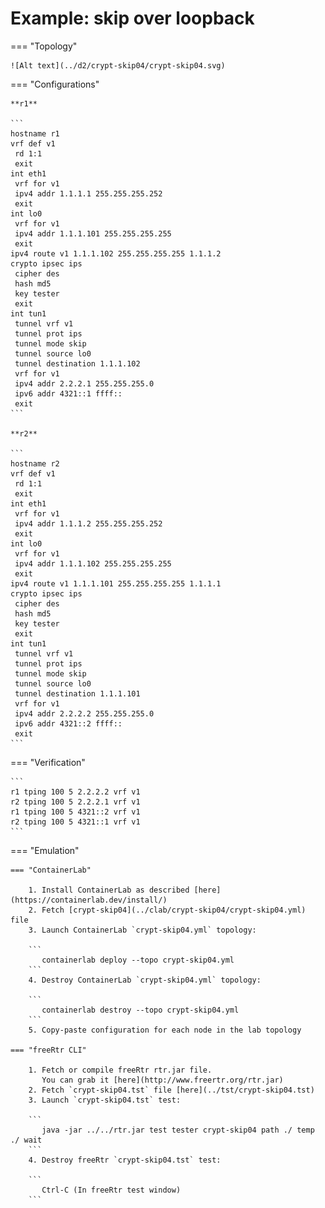 # Example: skip over loopback

=== "Topology"

    ![Alt text](../d2/crypt-skip04/crypt-skip04.svg)

=== "Configurations"

    **r1**

    ```
    hostname r1
    vrf def v1
     rd 1:1
     exit
    int eth1
     vrf for v1
     ipv4 addr 1.1.1.1 255.255.255.252
     exit
    int lo0
     vrf for v1
     ipv4 addr 1.1.1.101 255.255.255.255
     exit
    ipv4 route v1 1.1.1.102 255.255.255.255 1.1.1.2
    crypto ipsec ips
     cipher des
     hash md5
     key tester
     exit
    int tun1
     tunnel vrf v1
     tunnel prot ips
     tunnel mode skip
     tunnel source lo0
     tunnel destination 1.1.1.102
     vrf for v1
     ipv4 addr 2.2.2.1 255.255.255.0
     ipv6 addr 4321::1 ffff::
     exit
    ```

    **r2**

    ```
    hostname r2
    vrf def v1
     rd 1:1
     exit
    int eth1
     vrf for v1
     ipv4 addr 1.1.1.2 255.255.255.252
     exit
    int lo0
     vrf for v1
     ipv4 addr 1.1.1.102 255.255.255.255
     exit
    ipv4 route v1 1.1.1.101 255.255.255.255 1.1.1.1
    crypto ipsec ips
     cipher des
     hash md5
     key tester
     exit
    int tun1
     tunnel vrf v1
     tunnel prot ips
     tunnel mode skip
     tunnel source lo0
     tunnel destination 1.1.1.101
     vrf for v1
     ipv4 addr 2.2.2.2 255.255.255.0
     ipv6 addr 4321::2 ffff::
     exit
    ```

=== "Verification"

    ```
    r1 tping 100 5 2.2.2.2 vrf v1
    r2 tping 100 5 2.2.2.1 vrf v1
    r1 tping 100 5 4321::2 vrf v1
    r2 tping 100 5 4321::1 vrf v1
    ```

=== "Emulation"

    === "ContainerLab"

        1. Install ContainerLab as described [here](https://containerlab.dev/install/)  
        2. Fetch [crypt-skip04](../clab/crypt-skip04/crypt-skip04.yml) file  
        3. Launch ContainerLab `crypt-skip04.yml` topology:  

        ```
           containerlab deploy --topo crypt-skip04.yml  
        ```
        4. Destroy ContainerLab `crypt-skip04.yml` topology:  

        ```
           containerlab destroy --topo crypt-skip04.yml  
        ```
        5. Copy-paste configuration for each node in the lab topology

    === "freeRtr CLI"

        1. Fetch or compile freeRtr rtr.jar file.  
           You can grab it [here](http://www.freertr.org/rtr.jar)  
        2. Fetch `crypt-skip04.tst` file [here](../tst/crypt-skip04.tst)  
        3. Launch `crypt-skip04.tst` test:  

        ```
           java -jar ../../rtr.jar test tester crypt-skip04 path ./ temp ./ wait
        ```
        4. Destroy freeRtr `crypt-skip04.tst` test:  

        ```
           Ctrl-C (In freeRtr test window)
        ```

